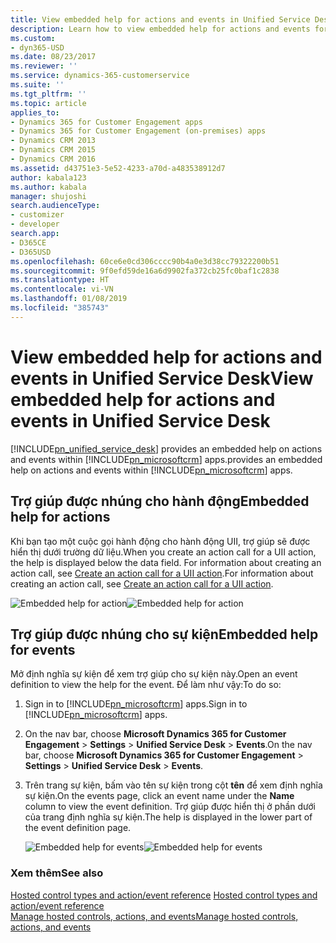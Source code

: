 ```yaml
---
title: View embedded help for actions and events in Unified Service Desk for Dynamics 365 for Customer Engagement apps | MicrosoftDocs
description: Learn how to view embedded help for actions and events for hosted controls in Unified Service Desk.
ms.custom:
- dyn365-USD
ms.date: 08/23/2017
ms.reviewer: ''
ms.service: dynamics-365-customerservice
ms.suite: ''
ms.tgt_pltfrm: ''
ms.topic: article
applies_to:
- Dynamics 365 for Customer Engagement apps
- Dynamics 365 for Customer Engagement (on-premises) apps
- Dynamics CRM 2013
- Dynamics CRM 2015
- Dynamics CRM 2016
ms.assetid: d43751e3-5e52-4233-a70d-a483538912d7
author: kabala123
ms.author: kabala
manager: shujoshi
search.audienceType:
- customizer
- developer
search.app:
- D365CE
- D365USD
ms.openlocfilehash: 60ce6e0cd306cccc90b4a0e3d38cc79322200b51
ms.sourcegitcommit: 9f0efd59de16a6d9902fa372cb25fc0baf1c2838
ms.translationtype: HT
ms.contentlocale: vi-VN
ms.lasthandoff: 01/08/2019
ms.locfileid: "385743"
---
```

# <a name="view-embedded-help-for-actions-and-events-in-unified-service-desk"></a><span data-ttu-id="72edc-103">View embedded help for actions and events in Unified Service Desk</span><span class="sxs-lookup"><span data-stu-id="72edc-103">View embedded help for actions and events in Unified Service Desk</span></span>
[!INCLUDE[pn_unified_service_desk](../includes/pn-unified-service-desk.md)] <span data-ttu-id="72edc-104">provides an embedded help on actions and events within [!INCLUDE[pn_microsoftcrm](../includes/pn-microsoftcrm.md)] apps.</span><span class="sxs-lookup"><span data-stu-id="72edc-104">provides an embedded help on actions and events within [!INCLUDE[pn_microsoftcrm](../includes/pn-microsoftcrm.md)] apps.</span></span>  
  
<a name="Actions"></a>   
## <a name="embedded-help-for-actions"></a><span data-ttu-id="72edc-105">Trợ giúp được nhúng cho hành động</span><span class="sxs-lookup"><span data-stu-id="72edc-105">Embedded help for actions</span></span>  
 <span data-ttu-id="72edc-106">Khi bạn tạo một cuộc gọi hành động cho hành động UII, trợ giúp sẽ được hiển thị dưới trường dữ liệu.</span><span class="sxs-lookup"><span data-stu-id="72edc-106">When you create an action call for a UII action, the help is displayed below the data field.</span></span> <span data-ttu-id="72edc-107">For information about creating an action call, see [Create an action call for a UII action](../unified-service-desk/create-action-call-uii-action.md).</span><span class="sxs-lookup"><span data-stu-id="72edc-107">For information about creating an action call, see [Create an action call for a UII action](../unified-service-desk/create-action-call-uii-action.md).</span></span>  
  
 <span data-ttu-id="72edc-108">![Embedded help for action](../unified-service-desk/media/crm-itpro-usd-embeddedhelpaction.png "Embedded help for action")</span><span class="sxs-lookup"><span data-stu-id="72edc-108">![Embedded help for action](../unified-service-desk/media/crm-itpro-usd-embeddedhelpaction.png "Embedded help for action")</span></span>  
  
<a name="Events"></a>   
## <a name="embedded-help-for-events"></a><span data-ttu-id="72edc-109">Trợ giúp được nhúng cho sự kiện</span><span class="sxs-lookup"><span data-stu-id="72edc-109">Embedded help for events</span></span>  
 <span data-ttu-id="72edc-110">Mở định nghĩa sự kiện để xem trợ giúp cho sự kiện này.</span><span class="sxs-lookup"><span data-stu-id="72edc-110">Open an event definition to view the help for the event.</span></span> <span data-ttu-id="72edc-111">Để làm như vậy:</span><span class="sxs-lookup"><span data-stu-id="72edc-111">To do so:</span></span>  
  
1. <span data-ttu-id="72edc-112">Sign in to [!INCLUDE[pn_microsoftcrm](../includes/pn-microsoftcrm.md)] apps.</span><span class="sxs-lookup"><span data-stu-id="72edc-112">Sign in to [!INCLUDE[pn_microsoftcrm](../includes/pn-microsoftcrm.md)] apps.</span></span>  
  
2. <span data-ttu-id="72edc-113">On the nav bar, choose **Microsoft Dynamics 365 for Customer Engagement** > **Settings** > **Unified Service Desk** > **Events**.</span><span class="sxs-lookup"><span data-stu-id="72edc-113">On the nav bar, choose **Microsoft Dynamics 365 for Customer Engagement** > **Settings** > **Unified Service Desk** > **Events**.</span></span>  
  
3. <span data-ttu-id="72edc-114">Trên trang sự kiện, bấm vào tên sự kiện trong cột **tên** để xem định nghĩa sự kiện.</span><span class="sxs-lookup"><span data-stu-id="72edc-114">On the events page, click an event name under the **Name** column to view the event definition.</span></span> <span data-ttu-id="72edc-115">Trợ giúp được hiển thị ở phần dưới của trang định nghĩa sự kiện.</span><span class="sxs-lookup"><span data-stu-id="72edc-115">The help is displayed in the lower part of the event definition page.</span></span>  
  
   <span data-ttu-id="72edc-116">![Embedded help for events](../unified-service-desk/media/crm-itpro-usd-embeddedhelpevents.png "Embedded help for events")</span><span class="sxs-lookup"><span data-stu-id="72edc-116">![Embedded help for events](../unified-service-desk/media/crm-itpro-usd-embeddedhelpevents.png "Embedded help for events")</span></span>  
  
### <a name="see-also"></a><span data-ttu-id="72edc-117">Xem thêm</span><span class="sxs-lookup"><span data-stu-id="72edc-117">See also</span></span>  
 <span data-ttu-id="72edc-118">[Hosted control types and action/event reference](../unified-service-desk/hosted-control-types-action-event-reference.md) </span><span class="sxs-lookup"><span data-stu-id="72edc-118">[Hosted control types and action/event reference](../unified-service-desk/hosted-control-types-action-event-reference.md) </span></span>  
 [<span data-ttu-id="72edc-119">Manage hosted controls, actions, and events</span><span class="sxs-lookup"><span data-stu-id="72edc-119">Manage hosted controls, actions, and events</span></span>](../unified-service-desk/manage-hosted-controls-actions-events.md)
